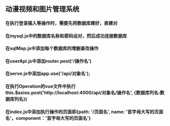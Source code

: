 ## 动漫视频和图片管理系统

#### 在执行登录插入等操作时，需要先将数据库建好，表建对
#### 在mysql.js中的数据库名称和密码设对，然后成功连接数据库
#### 在sqlMap.js中添加每个数据库的增删查改操作
#### 在userApi.js中添加router.post('/操作名')
#### 在serve.js中添加app.use('/api/对象名');
#### 在执行Operation的vue文件中执行this.$axios.post('http://localhost:4000/api/对象名/操作名', {数据库列名:数据库列名})
#### 在index.js中添加执行操作的页面即{path: '/页面名', name: '首字母大写的页面名'，component：'首字母大写的页面名'}
